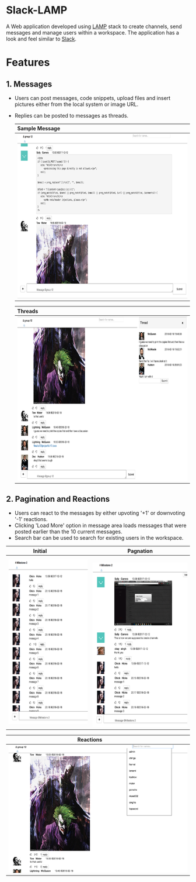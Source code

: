 # Slack-LAMP
A Web application developed using [LAMP](https://en.wikipedia.org/wiki/LAMP_(software_bundle)) stack to create channels, send messages and manage users within a workspace. The application has a look and feel similar to [Slack](https://slack.com/).

# Features
## 1. Messages
- Users can post messages, code snippets, upload files and insert pictures either from the local system or image URL.
- Replies can be posted to messages as threads.

  | Sample Message                                             |
  |------------------------------------------------------------|
  | <img src="./resources/message_1.png" height="450"/>        |
  
  | Threads                                                    |
  |------------------------------------------------------------|
  | <img src="./resources/message_2.png" height="450"/>      |
  

## 2. Pagination and Reactions
- Users can react to the messages by either upvoting '+1' or downvoting '-1' reactions.
- Clicking 'Load More' option in message area loads messages that were posted earlier than the 10 current messages.
- Search bar can be used to search for existing users in the workspace.

| Initial                                                     |  Pagnation                                                   |
|-------------------------------------------------------------|--------------------------------------------------------------|
|<img src="./resources/pag_1.png" height="450"/>  |  <img src="./resources/pag_2.png" height="450"/> | 

| Reactions                                                     |
|---------------------------------------------------------------|
|<img src="./resources/reaction_1.png" height="350"/>           |
